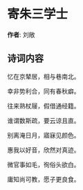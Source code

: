 # 寄朱三学士

**作者**: 刘敞

## 诗词内容

忆在京辇居，相与巷南北。

幸非势利合，同有春秋癖。

往来熟杖屦，假借通经籍。

谁谓数斯疏，要云谅且直。

别离淹日月，寤寐见颜色。

惠我以好音，欣然对真迹。

微官事如毛，徇俗头欲白。

庸知尚可教，愿子更良食。

